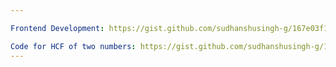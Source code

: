 ```yaml
---

Frontend Development: https://gist.github.com/sudhanshusingh-g/167e03f1335158c500fec662f32f3bdf

Code for HCF of two numbers: https://gist.github.com/sudhanshusingh-g/1dcd61cb1280d03bcc00af6584590d26
---
```

